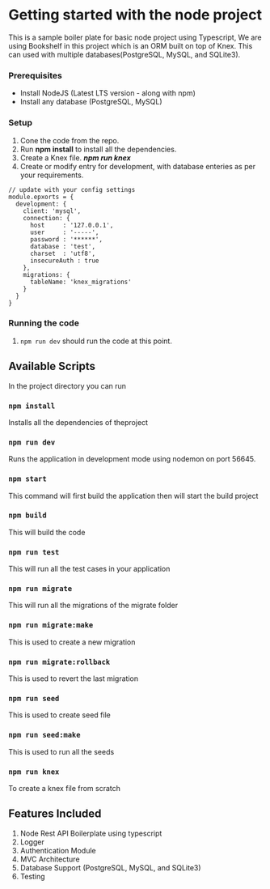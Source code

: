 # Getting started with the node project

This is a sample boiler plate for basic node project using Typescript, We are using Bookshelf in this project which is an ORM built on top of Knex. This can used with multiple databases(PostgreSQL, MySQL, and SQLite3).

### Prerequisites
- Install NodeJS (Latest LTS version - along with npm)
- Install any database (PostgreSQL, MySQL)

### Setup

1. Cone the code from the repo.
2. Run **npm install** to install all the dependencies.
3. Create a Knex file. **_npm run knex_**
4. Create or modify entry for development, with database enteries as per your requirements.

```
// update with your config settings
module.epxorts = {
  development: {
    client: 'mysql',
    connection: {
      host     : '127.0.0.1',
      user     : '-----',
      password : '******',
      database : 'test',
      charset  : 'utf8',
      insecureAuth : true
    },
    migrations: {
      tableName: 'knex_migrations'
    }
  }
}
```
### Running the code

1. `npm run dev` should run the code at this point.

## Available Scripts

In the project directory you can run

### `npm install`

Installs all the dependencies of theproject

### `npm run dev`

Runs the application in development mode using nodemon on port 56645.

### `npm start`

This command will first build the application then will start the build project

### `npm build`

This will build the code

### `npm run test`

This will run all the test cases in your application

### `npm run migrate`

This will run all the migrations of the migrate folder

### `npm run migrate:make`

This is used to create a new migration

### `npm run migrate:rollback`

This is used to revert the last migration

### `npm run seed`

This is used to create seed file

### `npm run seed:make`

This is used to run all the seeds

### `npm run knex`

To create a knex file from scratch


## Features Included ##
1. Node Rest API Boilerplate using typescript
2. Logger
3. Authentication Module
4. MVC Architecture
5. Database Support (PostgreSQL, MySQL, and SQLite3)
6. Testing

